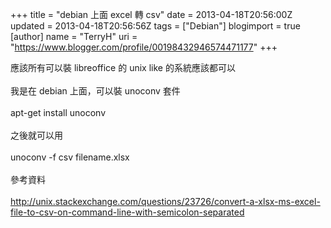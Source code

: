 +++
title = "debian 上面 excel 轉 csv"
date = 2013-04-18T20:56:00Z
updated = 2013-04-18T20:56:56Z
tags = ["Debian"]
blogimport = true 
[author]
	name = "TerryH"
	uri = "https://www.blogger.com/profile/00198432946574471177"
+++

應該所有可以裝 libreoffice 的 unix like 的系統應該都可以<br /><br />我是在 debian 上面，可以裝 unoconv 套件<br /><br />apt-get install unoconv<br /><br />之後就可以用<br /><br />unoconv -f csv filename.xlsx<br /><br />參考資料<br /><br /><a href="http://unix.stackexchange.com/questions/23726/convert-a-xlsx-ms-excel-file-to-csv-on-command-line-with-semicolon-separated">http://unix.stackexchange.com/questions/23726/convert-a-xlsx-ms-excel-file-to-csv-on-command-line-with-semicolon-separated</a>
